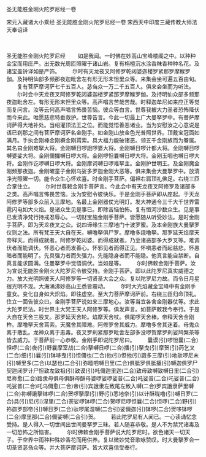 圣无能胜金刚火陀罗尼经一卷


宋元入藏诸大小乘经
圣无能胜金刚火陀罗尼经一卷
宋西天中印度三藏传教大师法天奉诏译


　　

圣无能胜金刚火陀罗尼经
　　如是我闻。一时佛在妙高山宝峰楼阁之中。以种种金宝而用庄严。出无数光周匝照曜于诸山岩。复有栴檀沉水涂香粖香种种名花。及诸宝盖铃译如是严饰。
　　尔时有天龙夜叉阿修罗乾闼婆迦楼罗紧那罗摩睺罗伽。及持明仙部多频那夜迦毗舍左有形无形末怛里众等。来集会坐可遍五百由旬。
　　复有菩萨摩诃萨七千五百人。苾刍众一万二千五百人。俱来会坐而为听法。
　　尔时会中天龙夜叉阿修罗乾闼婆迦楼罗紧那罗摩睺罗伽。及持明仙众部多频那夜迦毗舍左。有形无形末怛里众等。高声唱言苦哉苦哉。时释迦牟尼如来应正等觉而复问言。汝等云何高声唱言怖畏苦恼。彼众等白言。世尊我被大力圣者恐怖降伏而今来此。唯愿慈悲特垂救护。世尊告言。今此一切最上广大曼拏罗中。有菩萨摩诃萨得大地补处。当绍灌顶法王之位。而能觉悟善恶诸业。当为安慰汝之心意说是语已刹那之间有菩萨摩诃萨名金刚手。如金刚山放金色光普照世界。顶戴宝冠面如满月。手执金刚棒金刚橛金刚罥索。具大福力能破诸恶。领五千金刚族而为眷属。其名曰金刚难拏大将。金刚嚩日啰誐啰婆大将。金刚嚩日啰计都大将。金刚嚩日啰嚩婆娑大将。金刚儞攞嚩日啰大将。金刚啰怛曩嚩日啰大将。金刚玉呬也嚩日啰大将。金刚作讫啰嚩日啰大将。金刚摩诃嚩日啰难拏主。金刚护世明王。及金刚魔金刚频那夜迦。金刚曜童子金刚乌娑多罗迦金刚大恶等。俱来集会大曼拏罗中。放清净光照曜一切。能令众生心怀欢喜。时金刚手菩萨。偏袒右肩顶礼佛足。右绕三匝合掌住立。
　　尔时世尊敕金刚手菩萨言。今此会中有天龙夜叉阿修罗及诸部多之类。高声唱言怖畏苦恼。汝为安慰令彼快乐。于是金刚手菩萨即从座起。于天龙阿修罗等部多众前入三摩地。名最上金刚器仗光明灯。发大神通令三千大千世界雷雹闪电如大火焰。是诸众生见是事已。即除苦恼怕怖。复有恒河沙数众生。见是事已发清净梵行持戒忍辱心。一切财宝施金刚手菩萨。皆愿随从听受妙法。是时金刚手菩萨。即为天龙夜叉之众。说四谛缘生三摩地门十波罗蜜。及本金刚族大曼拏罗仪则之法。所有梵王天大自在天。嚩噜拏俱尸罗。摩噜多誐噜拏。那罗延天焰摩天帝释天。而得成就者。阿修罗乾闼婆。而得成就者。乃至诸恶部多大罗叉等。难调伏者而能调伏。怀恶心者而发善心。怀邪见者而得正见。怀嗔恚者而起慈悲。怀愚暗者而能明了。先具强力者而失强力。先能隐身者而不能隐。他真言能自禁断。自真言能求圆满。住曼拏罗中觉悟调伏。当如是等。
　　尔时佛敕金刚手菩萨。汝为宣说无能胜金刚火大陀罗尼令彼受持。金刚手菩萨。即以此陀罗尼真实威德之力。放大光明照彼天人阿修罗等一切贤圣大会之众。复以陀罗尼力故。而令日月星宿光明不现。大海涌沸妙高山王悉皆震动。
　　尔时大光焰藏金宝峰中有金刚手童女。变化自身如大炽焰。即往虚空。至大力菩萨摩诃萨前。右绕三匝归命顶礼。住立一面告彼众曰。金刚手菩萨说如来三摩地心。汝等当宜各舍金刚器仗等。求此大陀罗尼法。时世界主大梵王天人阿修罗等。俱发声言。如菩萨敕我今奉行。于是大自在天舍三股叉。那罗延天舍轮。焰摩天舍杖。俱尾啰天舍棒。帝释天舍金刚杵。摩噜拏天舍罥索。天魔舍其障难。阿修罗舍其威力。摩噜多舍其迷着。母鬼众离于散乱。龙神众离于恚毒。夜叉罗刹紧那罗毗舍左部多没啰贺摩罗刹娑鸠槃茶等皆去威力。于菩萨前一心恭敬。金刚手即说陀罗尼曰。
　　曩谟(引)啰怛曩(二合)怛啰(二合)夜(引)野曩摩室战(二合)拏嚩日啰(二合)播(引)拏曳(引)摩贺(引)药乞叉(二合)细(引)曩(引)钵哆曳(引)怛儞也(二合)他(引)怛他(引)誐多三摩(引)地驮啰尼末(引)嚩里多(二合)以瑟也(二合引)弥曀呬嚩日里(二合)俱胝罗俱胝播(引)嚩迦俱罗尸契迦闭罗计尸怛致左致祖(引)致谟(引)吒儞迦里迦(二合)致母致嚩致嚩日里(二合引)尼祢愈(二合)路隶母俱母俱酥母酥母婆啰娑啰娑普(二合)吒娑普(二合)吒娑普(二合)吒娑普(二合)吒乌儞愈(二合)帝(引)宾誐隶左致尾左致入嚩(二合)罗宾誐隶萨里嚩(二合)祢嚩誐拏钵啰(二合)贺啰拏摩(引)野(引)悉地奈(引)以计酥咙噜(引)嚩日罗(二合)具(引)尼(引)涅里(二合)荼娑啰钵啰(二合)贺啰尼啰怛曩(二合)怛啰(二合)野(引)祢迦罗部帝(引)嚩日罗(二合)驮啰尾湿嚩(二合引)娑儞迦(引)钵啰(二合)贺哆钵啰(二合)摩里那(二合)儞娑嚩(二合引)贺。
　　若此陀罗尼有人闻已。一心读诵忆念受持。是人得入一切世间出世间曼拏罗三昧。若人随喜恭敬。是人不为禁咒诸毒及一切恐怖之所恼害。
　　尔时佛敕金刚手菩萨说大陀罗尼时。欲色诸天一切天子。于空界中雨种种殊妙香花而用供养。复以微妙梵音歌咏赞叹。时大曼拏罗会一切圣贤苾刍众等。并大菩萨摩诃萨。皆大欢喜信受奉行。

